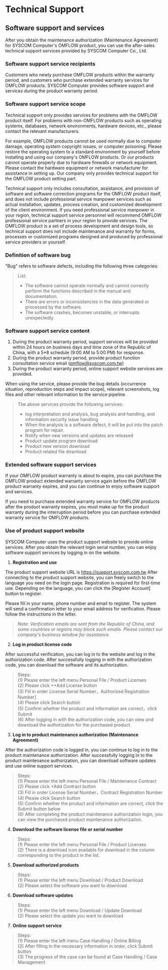 # Technical Support

## Software support and services

After you obtain the maintenance authorization (Maintenance Agreement) for SYSCOM Computer's OMFLOW product, you can use the after-sales technical support services provided by SYSCOM Computer Co., Ltd.

### Software support service recipients

Customers who newly purchase OMFLOW products within the warranty period, and customers who purchase extended warranty services for OMFLOW products. SYSCOM Computer provides software support and services during the product warranty period.

### Software support service scope

Technical support only provides services for problems with the OMFLOW product itself. For problems with non-OMFLOW products such as operating systems, databases, network environments, hardware devices, etc., please contact the relevant manufacturers.

For example, OMFLOW products cannot be used normally due to computer damage, operating system copyright issues, or computer poisoning. Please restore the operating system to a standard environment by yourself before installing and using our company's OMFLOW products. Or our products cannot operate properly due to hardware firewalls or network equipment. Please contact the hardware equipment or network manufacturer for assistance in setting up. Our company only provides technical support for the OMFLOW product setting part.

Technical support only includes consultation, assistance, and provision of software and software correction programs for the OMFLOW product itself, and does not include professional service manpower services such as actual installation, updates, process creation, and customized development of the client environment. If you need professional service manpower in your region, technical support service personnel will recommend OMFLOW professional service partners in your region to provide services. The OMFLOW product is a set of process development and design tools, so technical support does not include maintenance and warranty for forms, processes or customized programs designed and produced by professional service providers or yourself.

### Definition of software bug

"Bug" refers to software defects, including the following three categories:

> List:
>
> * The software cannot operate normally and cannot correctly perform the functions described in the manual and documentation.
> * There are errors or inconsistencies in the data generated or processed by the software.
> * The software crashes, becomes unstable, or interrupts unexpectedly.

### Software support service content

1. During the product warranty period, support services will be provided within 24 hours on business days and time zone of the Republic of China, with a 5\*8 schedule (9:00 AM to 5:00 PM) for response.
2. During the product warranty period, provide product function consultation service email (omflow@syscom.com.tw)
3. During the product warranty period, online support website services are provided.

When using the service, please provide the bug details (occurrence situation, reproduction steps and impact scope), relevant screenshots, log files and other relevant information to the service pipeline.

> The above services provide the following services:
>
> * log interpretation and analysis, bug analysis and handling, and information security issue handling
> * When the analysis is a software defect, it will be put into the patch program for repair.
> * Notify when new versions and updates are released
> * Product update program download
> * Product new version download
> * Product related file download

### Extended software support services

If your OMFLOW product warranty is about to expire, you can purchase the OMFLOW product extended warranty service again before the OMFLOW product warranty expires, and you can continue to enjoy software support and services.

If you need to purchase extended warranty service for OMFLOW products after the product warranty expires, you must make up for the product warranty during the interruption period before you can purchase extended warranty service for OMFLOW products.

### Use of product support website

SYSCOM Computer uses the product support website to provide online services. After you obtain the relevant login serial number, you can enjoy software support services by logging in on the website.

1. **Registration and use**

The product support website URL is https://support.syscom.com.tw After connecting to the product support website, you can freely switch to the language you need on the login page. Registration is required for first-time use. Depending on the language, you can click the \[Register Account] button to register.

Please fill in your name, phone number and email to register. The system will send a confirmation letter to your email address for verification. Please follow the instructions in the letter.

> _Note: Verification emails are sent from the Republic of China, and some countries or regions may block such emails. Please contact our company's business window for assistance._

2. **Log in product license code**

After successful verification, you can log in to the website and log in the authorization code. After successfully logging in with the authorization code, you can download the software and its authorization.

> Steps:\
> (1) Please enter the left menu Personal File / Product Licenses\
> (2) Please click ++Add License button\
> (3) Fill in order License Serial Number，Authorized Registration Number]\
> (4) Please click Search button\
> (5) Confirm whether the product and information are correct，click Submit\
> (6) After logging in with the authorization code, you can view and download the authorization for the purchased product.

3. **Log in to product maintenance authorization (Maintenance Agreement)**

After the authorization code is logged in, you can continue to log in to the product maintenance authorization. After successfully logging in to the product maintenance authorization, you can download software updates and use online support services.

> Steps:\
> (1) Please enter the left menu Personal File / Maintenance Contract\
> (2) Please click +Add Contract button\
> (3) Fill in order License Serial Number，Contract Registration Number\
> (4) Please click Search button\
> (5) Confirm whether the product and information are correct, click the Submit button below\
> (6) After completing the product maintenance authorization login, you can view the purchased product maintenance authorization.

4. **Download the software license file or serial number**

> Steps:\
> (1) Please enter the left menu Personal File / Product Licenses\
> (2) There is a download icon available for download in the column corresponding to the product in the list.

5. **Download authorized products**

> Steps:\
> (1) Please enter the left menu Download / Product Download\
> (2) Please select the software you want to download

6. **Download software updates**

> Steps:\
> (1) Please enter the left menu Download / Update Download\
> (2) Please select the update you want to download

7. **Online support service**

> Steps:\
> (1) Please enter the left menu Case Handling / Online Billing\
> (2) After filling in the necessary information in order, click Submit button\
> (3) The progress of the case can be found at Case Handling / Case Management

